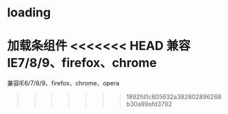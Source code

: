 loading
=======

加载条组件
<<<<<<< HEAD
兼容IE7/8/9、firefox、chrome
=======
兼容IE6/7/8/9、firefox、chrome、opera
>>>>>>> 1892fd1c805632a382802896268b30a99afd3792
